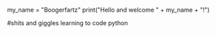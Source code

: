 my_name = "Boogerfartz"
print("Hello and welcome " + my_name + "!")

#shits and giggles learning to code python
